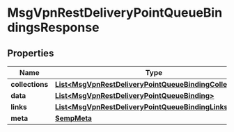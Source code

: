 
# MsgVpnRestDeliveryPointQueueBindingsResponse

## Properties
Name | Type | Description | Notes
------------ | ------------- | ------------- | -------------
**collections** | [**List&lt;MsgVpnRestDeliveryPointQueueBindingCollections&gt;**](MsgVpnRestDeliveryPointQueueBindingCollections.md) |  |  [optional]
**data** | [**List&lt;MsgVpnRestDeliveryPointQueueBinding&gt;**](MsgVpnRestDeliveryPointQueueBinding.md) |  |  [optional]
**links** | [**List&lt;MsgVpnRestDeliveryPointQueueBindingLinks&gt;**](MsgVpnRestDeliveryPointQueueBindingLinks.md) |  |  [optional]
**meta** | [**SempMeta**](SempMeta.md) |  | 



